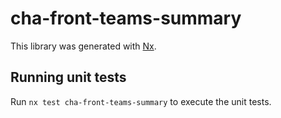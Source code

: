 # cha-front-teams-summary

This library was generated with [Nx](https://nx.dev).

## Running unit tests

Run `nx test cha-front-teams-summary` to execute the unit tests.
